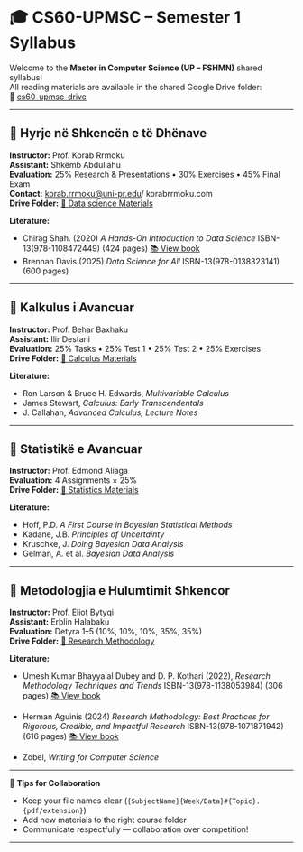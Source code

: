 # 🎓 CS60-UPMSC – Semester 1 Syllabus

Welcome to the **Master in Computer Science (UP – FSHMN)** shared syllabus!  
All reading materials are available in the shared Google Drive folder:  
📂 [cs60-upmsc-drive](https://drive.google.com/drive/u/3/folders/1oP4Tc1hEkVVoKfMpARPj3pSX-EZ308P4)

---

## 📘 Hyrje në Shkencën e të Dhënave
**Instructor:** Prof. Korab Rrmoku  
**Assistant:** Shkëmb Abdullahu  
**Evaluation:** 25% Research & Presentations • 30% Exercises • 45% Final Exam  
**Contact:** korab.rrmoku@uni-pr.edu/ korabrrmoku.com  
**Drive Folder:** [📂 Data science Materials](https://drive.google.com/drive/u/3/folders/1RZsh4ddOaSxPvt6xIk94KcAN0cUVij0F)

**Literature:**
- Chirag Shah. (2020) *A Hands-On Introduction to Data Science* ISBN-13(978-1108472449) (424 pages) [📚 View book](https://drive.google.com/file/d/1yI9e5buLyFULbrj1_g8y2jVBO-YFii08/view)
- Brennan Davis (2025) *Data Science for All* ISBN-13(978-0138323141) (600 pages)

---

## 📗 Kalkulus i Avancuar
**Instructor:** Prof. Behar Baxhaku  
**Assistant:** Ilir Destani  
**Evaluation:** 25% Tasks • 25% Test 1 • 25% Test 2 • 25% Exercises  
**Drive Folder:** [📂 Calculus Materials](https://drive.google.com/drive/u/3/folders/19o4MvrK609q36IfdmNdZYzR_9Bl3PETJ)

**Literature:**
- Ron Larson & Bruce H. Edwards, *Multivariable Calculus*
- James Stewart, *Calculus: Early Transcendentals*
- J. Callahan, *Advanced Calculus, Lecture Notes*

---

## 📙 Statistikë e Avancuar
**Instructor:** Prof. Edmond Aliaga  
**Evaluation:** 4 Assignments × 25%  
**Drive Folder:** [📂 Statistics Materials](https://drive.google.com/drive/u/3/folders/19viGMOevUUKzRkxaL83XtnU9Ugi5IlTM)

**Literature:**
- Hoff, P.D. *A First Course in Bayesian Statistical Methods*
- Kadane, J.B. *Principles of Uncertainty*
- Kruschke, J. *Doing Bayesian Data Analysis*
- Gelman, A. et al. *Bayesian Data Analysis*

---

## 📒 Metodologjia e Hulumtimit Shkencor
**Instructor:** Prof. Eliot Bytyqi  
**Assistant:** Erblin Halabaku  
**Evaluation:** Detyra 1–5 (10%, 10%, 10%, 35%, 35%)  
**Drive Folder:** [📂 Research Methodology](https://drive.google.com/drive/u/3/folders/1ywjM-GTw9rbSzP9F5c6hcKsL6iJ9Em6G)

**Literature:**
- Umesh Kumar Bhayyalal Dubey and D. P. Kothari (2022), *Research Methodology Techniques and Trends*  ISBN-13(978-1138053984) (306 pages) [📚 View book](https://drive.google.com/file/d/12LUUFRksXMniIzKuatWSNFkhBgv0_LFd/view)
- Herman Aguinis (2024) *Research Methodology: Best Practices for Rigorous, Credible, and Impactful Research* ISBN-13(978-1071871942) (616 pages) [📚 View book](https://drive.google.com/file/d/1atZj3q6F1cMF0v39cFruJ_YdnkTgc7O3/view)

- Zobel, *Writing for Computer Science*

---


🧠 **Tips for Collaboration**
- Keep your file names clear (`{SubjectName}{Week/Data}#{Topic}.{pdf/extension}`)
- Add new materials to the right course folder
- Communicate respectfully — collaboration over competition!

---
